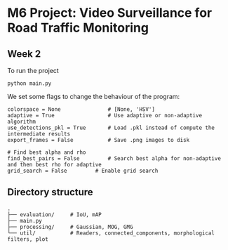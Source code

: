 # M6 Project: Video Surveillance for Road Traffic Monitoring

## Week 2

To run the project
```
python main.py
```

We set some flags to change the behaviour of the program:
```
colorspace = None               # [None, 'HSV']
adaptive = True                 # Use adaptive or non-adaptive algorithm
use_detections_pkl = True       # Load .pkl instead of compute the intermediate results
export_frames = False           # Save .png images to disk

# Find best alpha and rho
find_best_pairs = False         # Search best alpha for non-adaptive and then best rho for adaptive
grid_search = False       	# Enable grid search
```

## Directory structure

```
.
├── evaluation/     # IoU, mAP
├── main.py
├── processing/     # Gaussian, MOG, GMG
└── util/           # Readers, connected_components, morphological filters, plot 
```
